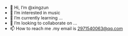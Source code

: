 - 👋 Hi, I’m @xingzun
- 👀 I’m interested in music
- 🌱 I’m currently learning ...
- 💞️ I’m looking to collaborate on ...
- 📫 How to reach me .my email is 2971540063@qq.com
<!---
xingzun/xingzun is a ✨ special ✨ repository because its `README.md` (this file) appears on your GitHub profile.
You can click the Preview link to take a look at your changes.
--->
